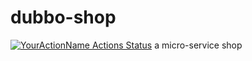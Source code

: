 # dubbo-shop
[![YourActionName Actions Status](https://github.com/Blankll/dubbo-shop/workflows/maven/badge.svg)](https://github.com//Blankll/dubbo-shop/actions)
a micro-service shop
